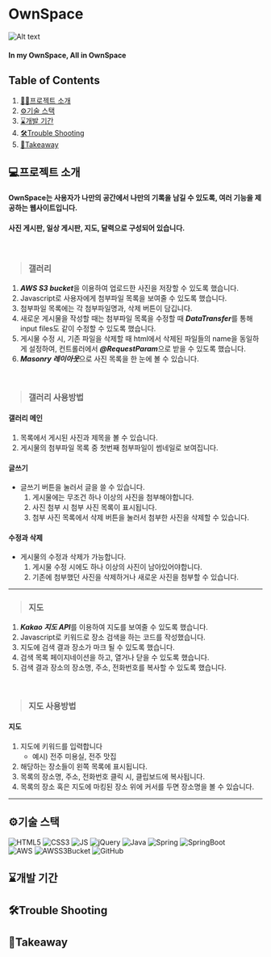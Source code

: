 # OwnSpace
![Alt text](https://ownspacebucket.s3.ap-northeast-2.amazonaws.com/apple-icon-120x120.png)
#### In my OwnSpace, All in OwnSpace

## Table of Contents
1. [👩‍🏫프로젝트 소개](#프로젝트-소개)
1. [⚙️기술 스택](#기술-스택)
1. [⌛개발 기간](#개발-기간)
1. [🛠️Trouble Shooting](#Touble-shooting)
1. [💼Takeaway](#Takeaway)  

## 💻프로젝트 소개

#### OwnSpace는 사용자가 나만의 공간에서 나만의 기록을 남길 수 있도록, 여러 기능을 제공하는 웹사이트입니다.  
#### 사진 게시판, 일상 게시판, 지도, 달력으로 구성되어 있습니다.  
<br>

> ### 갤러리

  1. ***AWS S3 bucket***을 이용하여 업로드한 사진을 저장할 수 있도록 했습니다.  
  1. Javascript로 사용자에게 첨부파일 목록을 보여줄 수 있도록 했습니다.  
  1. 첨부파일 목록에는 각 첨부파일명과, 삭제 버튼이 담깁니다.  
  1. 새로운 게시물을 작성할 때는 첨부파일 목록을 수정할 때 ***DataTransfer***를 통해 input files도 같이 수정할 수 있도록 했습니다.  
  1. 게시물 수정 시, 기존 파일을 삭제할 때 html에서 삭제된 파일들의 name을 동일하게 설정하여, 컨트롤러에서 ***@RequestParam***으로 받을 수 있도록 했습니다.  
  1. ***Masonry 레이아웃***으로 사진 목록을 한 눈에 볼 수 있습니다.

<br>
    
> ### 갤러리 사용방법

#### 갤러리 메인
1. 목록에서 게시된 사진과 제목을 볼 수 있습니다.
2. 게시물의 첨부파일 목록 중 첫번째 첨부파일이 썸네일로 보여집니다.
       
#### 글쓰기
* 글쓰기 버튼을 눌러서 글을 쓸 수 있습니다.
  1.  게시물에는 무조건 하나 이상의 사진을 첨부해야합니다.
  1.  사진 첨부 시 첨부 사진 목록이 표시됩니다.
  1.  첨부 사진 목록에서 삭제 버튼을 눌러서 첨부한 사진을 삭제할 수 있습니다.

#### 수정과 삭제
* 게시물의 수정과 삭제가 가능합니다.
  1. 게시물 수정 시에도 하나 이상의 사진이 남아있어야합니다.
  1. 기존에 첨부했던 사진을 삭제하거나 새로운 사진을 첨부할 수 있습니다.

---

> ### 지도

  1. ***Kakao 지도 API***를 이용하여 지도를 보여줄 수 있도록 했습니다.   
  1. Javascript로 키워드로 장소 검색을 하는 코드를 작성했습니다.
  1. 지도에 검색 결과 장소가 마크 될 수 있도록 했습니다. 
  1. 검색 목록 페이지네이션을 하고, 열거나 닫을 수 있도록 했습니다.
  1. 검색 결과 장소의 장소명, 주소, 전화번호를 복사할 수 있도록 했습니다.

<br>
    
> ### 지도 사용방법

#### 지도
1. 지도에 키워드를 입력합니다
    * 예시) 전주 미용실, 전주 맛집
1. 해당하는 장소들이 왼쪽 목록에 표시됩니다.
1. 목록의 장소명, 주소, 전화번호 클릭 시, 클립보드에 복사됩니다.
1. 목록의 장소 혹은 지도에 마킹된 장소 위에 커서를 두면 장소명을 볼 수 있습니다.

---

## ⚙️기술 스택
<img alt="HTML5" src="https://img.shields.io/badge/html5-E34F26?style=for-the-badge&logo=html5&logoColor=white"> <img alt="CSS3" src="https://img.shields.io/badge/css-1572B6?style=for-the-badge&logo=css3&logoColor=white"> 
<img alt="JS" src="https://img.shields.io/badge/javascript-F7DF1E?style=for-the-badge&logo=javascript&logoColor=black">
<img alt="jQuery" src="https://img.shields.io/badge/jquery-0769AD?style=for-the-badge&logo=jquery&logoColor=white">
<img alt="Java" src="https://img.shields.io/badge/Java-007396?style=for-the-badge&logo=java&logoColor=white">
<img alt="Spring" src="https://img.shields.io/badge/Spring-6DB33F?style=for-the-badge&logo=Spring&logoColor=white">
<img alt="SpringBoot" src="https://img.shields.io/badge/Spring Boot-6DB33F?style=for-the-badge&logo=Spring Boot&logoColor=white">  
<img alt="AWS" src="https://img.shields.io/badge/Amazon AWS-f7f7f7?style=for-the-badge&logo=Amazon AWS&logoColor=f89400">
<img alt="AWSS3Bucket" src="https://img.shields.io/badge/Amazon S3-569A31?style=for-the-badge&logo=Amazon S3&logoColor=f89400">
<img alt="GitHub" src="https://img.shields.io/badge/github-181717?style=for-the-badge&logo=github&logoColor=white">

## ⌛개발 기간

## 🛠️Trouble Shooting


## 💼Takeaway

